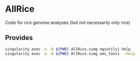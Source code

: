 # AllRice
Code for rice genome analyses (but not necessarily only rice)

## Provides

```bash
singularity exec -e -B ${PWD} AllRice.simg ngsutilsj help
singularity exec -e -B ${PWD} AllRice.simg umi_tools --help
```
